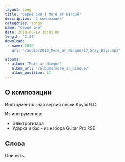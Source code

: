 ```yaml
---
layout: song
title: "Серые дни | Morë ar Ninquë"
description: "О композиции"
categories: songs
name: "Серые дни"
date: 2010-08-19 16:01:00
length: "3:28"
download:
 - name: 2010
   url: "/audio/2010_More_ar_Ninque/17_Gray_Days.mp3"
   
albums:
 - album: "Morë ar Ninquë"
   album_url: "/albums/more_an_ninque/"
   album_position: 17
---
```



## О композиции

Инструментальная версия песни Круля Я.С.  

Из инструментов:
- Электрогитара
- Ударка и бас - из набора Guitar Pro RSE
  
## Слова

Они есть.